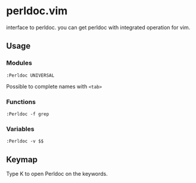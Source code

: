 # perldoc.vim

interface to perldoc. you can get perldoc with integrated operation for vim.

## Usage

### Modules
```
:Perldoc UNIVERSAL
```
Possible to complete names with `<tab>`

### Functions
```
:Perldoc -f grep
```

### Variables
```
:Perldoc -v $$
```

## Keymap

Type K to open Perldoc on the keywords.
